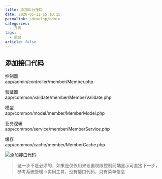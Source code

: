 ```yaml
---
title: 添加后台接口
date: 2020-05-12 15:10:15
permalink: /develop/admin
categories: 
  - 开发
tags: 
  - 后台
article: false
---
```


## 添加接口代码

控制器  
app/admin/controller/member/Member.php

验证器  
app/common/validate/member/MemberValidate.php

模型  
app/common/model/member/MemberModel.php

业务逻辑  
app/common/service/member/MemberService.php

缓存  
app/common/cache/member/MemberCache.php

<img :src="$withBase('/img/dev/adminapi.jpg')" alt="添加接口代码">

> 这一步不是必须的，如果是仅仅用来设置权限控制前端显示可直接下一步，参考系统管理->实用工具，没有接口代码，只有菜单信息
